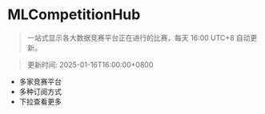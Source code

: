 # MLCompetitionHub

> 一站式显示各大数据竞赛平台正在进行的比赛，每天 16:00 UTC+8 自动更新。
  
> 更新时间: 2025-01-16T16:00:00+0800 

* 多家竞赛平台
* 多种订阅方式
* 下拉查看更多